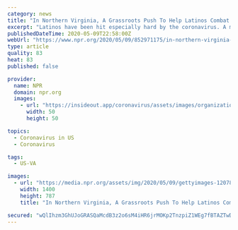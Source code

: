 ```yaml
---
category: news
title: "In Northern Virginia, A Grassroots Push To Help Latinos Combat Coronavirus"
excerpt: "Latinos have been hit especially hard by the coronavirus. A medical group in northern Virginia is stepping up testing for the Latino community."
publishedDateTime: 2020-05-09T22:58:00Z
webUrl: "https://www.npr.org/2020/05/09/852971175/in-northern-virginia-a-grassroots-push-to-help-latinos-combat-coronavirus"
type: article
quality: 83
heat: 83
published: false

provider:
  name: NPR
  domain: npr.org
  images:
    - url: "https://insideout.app/coronavirus/assets/images/organizations/npr.org-50x50.jpg"
      width: 50
      height: 50

topics:
  - Coronavirus in US
  - Coronavirus

tags:
  - US-VA

images:
  - url: "https://media.npr.org/assets/img/2020/05/09/gettyimages-1207811306_wide-87b8cde0a2175f6f090b4b29b9e4dc4d7a225942.jpg?s=1400"
    width: 1400
    height: 787
    title: "In Northern Virginia, A Grassroots Push To Help Latinos Combat Coronavirus"

secured: "wQlIhzm3GhUJoGRASQaMcdB3z2o6sM4iHR6jrMOKp2TnzpiZ1WEg7fBTAZTwDr5Hx/G27NQjlgjXl+i0o99kC5r3LN2qXNWvy0HWi4ma4ntjkNxOWr6ibvNOmXOCwNrVL8FX7d1PpL+z2RPjR+aLPc8YsNV6IyDs9kPqIj4s3Inhpf/SkZ313qPYxRmjpa4F27u3hA0RylNelPva4IhtG1ZYAhntNrptsOsB6At2dRPUxBUtOE4QDZAivFMiZBa8VZavfLwv9KP7gbU0hXvYQDOIzPZ9Tz5Vml5FdpvrP5U8+IjJpBmApXjv0F44vTdaULOp4j5o10kzTA4jllFVAzl2aKlGBTgyjkhNasrYH4jrsP7n8ZwizfeEWpxWTLHjJ0FT3HtBTHgFuZK8Kf+IpBnzYLDq8FYQb6XPPGfXneQhg55CqpHXIEkKzb6LYGB5UN6umihI3gbIJafSRHOS4iT8pRHUB6WnsyBpDONe1Ig=;ZmIdpOw+P0GOviECD5biZg=="
---
```


